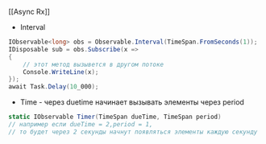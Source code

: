 [[Async Rx]]

- Interval
```cs
IObservable<long> obs = Observable.Interval(TimeSpan.FromSeconds(1));
IDisposable sub = obs.Subscribe(x =>
{
    // этот метод вызывется в другом потоке
	Console.WriteLine(x);
});
await Task.Delay(10_000);
```
- Time - через duetime начинает вызывать элементы через period
```cs
static IObservable Timer(TimeSpan dueTime, TimeSpan period)
// например если dueTime = 2,period = 1,
// то будет через 2 секунды начнут появляться элементы каждую секунду
```